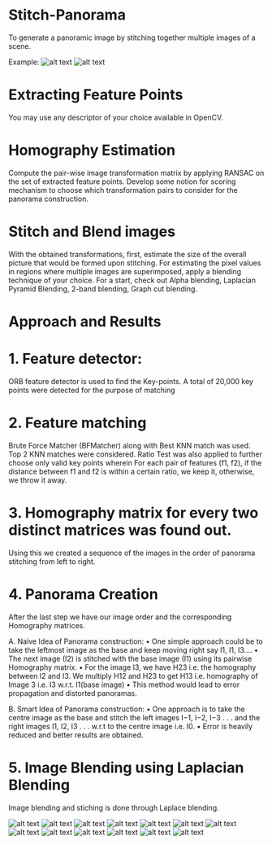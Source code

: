 # Stitch-Panorama

To generate a panoramic image by stitching together multiple images of a scene.

Example:
![alt text](https://github.com/Sharut/Stitch-Panorama/blob/master/AssignmentImages/fig1.png?raw=true)
![alt text](https://github.com/Sharut/Stitch-Panorama/blob/master/AssignmentImages/fig2.png?raw=true)



# Extracting Feature Points
You may use any descriptor of your choice available in OpenCV.


# Homography Estimation
Compute the pair-wise image transformation matrix by applying RANSAC on the set of extracted feature points.
Develop some notion for scoring mechanism to choose which transformation pairs to consider for the panorama construction.

# Stitch and Blend images
With the obtained transformations, first, estimate the size of the overall picture that would be formed upon stitching.
For estimating the pixel values in regions where multiple images are superimposed, apply a blending technique of your choice. For a start, check out Alpha blending, Laplacian Pyramid Blending, 2-band blending, Graph cut blending.


# Approach and Results

# 1. Feature detector:
ORB feature detector is used to find the Key-points. A total of 20,000 key points were detected for the purpose of matching
  
# 2. Feature matching
Brute Force Matcher (BFMatcher) along with Best KNN match was used. Top 2 KNN matches were considered.
Ratio Test was also applied to further choose only valid key points wherein For each pair of features (f1, f2), if the distance between f1 and f2 is within a certain ratio, we keep it, otherwise, we throw it away.

# 3. Homography matrix for every two distinct matrices was found out.
Using this we created a sequence of the images in the order of panorama stitching from left to right.

# 4. Panorama Creation
After the last step we have our image order and the corresponding Homography matrices.

A. Naive Idea of Panorama construction:
• One simple approach could be to take the leftmost image as the base and keep moving right say I1, I1, I3....
• The next image (I2) is stitched with the base image (I1) using its pairwise Homography matrix.
• For the image I3, we have H23 i.e. the homography between I2 and I3. We multiply H12 and H23 to get H13 i.e. homography of Image 3 i.e. I3 w.r.t. I1(base image)
• This method would lead to error propagation and distorted panoramas.

B. Smart Idea of Panorama construction:
• One approach is to take the centre image as the base and stitch the left images I−1, I−2, I−3 . . . and the right images I1, I2, I3 . . . w.r.t to the centre image i.e. I0.
• Error is heavily reduced and better results are obtained.

# 5. Image Blending using Laplacian Blending
 Image blending and stiching is done through Laplace blending.
 
![alt text](https://github.com/Sharut/Stitch-Panorama/blob/master/AssignmentImages/fig3.png?raw=true)
![alt text](https://github.com/Sharut/Stitch-Panorama/blob/master/AssignmentImages/fig4.png?raw=true)
![alt text](https://github.com/Sharut/Stitch-Panorama/blob/master/AssignmentImages/fig5.png?raw=true)
![alt text](https://github.com/Sharut/Stitch-Panorama/blob/master/AssignmentImages/fig6.png?raw=true)
![alt text](https://github.com/Sharut/Stitch-Panorama/blob/master/AssignmentImages/fig7.png?raw=true)
![alt text](https://github.com/Sharut/Stitch-Panorama/blob/master/AssignmentImages/fig8.png?raw=true)
![alt text](https://github.com/Sharut/Stitch-Panorama/blob/master/AssignmentImages/fig9.png?raw=true)
![alt text](https://github.com/Sharut/Stitch-Panorama/blob/master/AssignmentImages/fig10.png?raw=true)
![alt text](https://github.com/Sharut/Stitch-Panorama/blob/master/AssignmentImages/fig11.png?raw=true)
![alt text](https://github.com/Sharut/Stitch-Panorama/blob/master/AssignmentImages/fig12.png?raw=true)
![alt text](https://github.com/Sharut/Stitch-Panorama/blob/master/AssignmentImages/fig13.png?raw=true)
![alt text](https://github.com/Sharut/Stitch-Panorama/blob/master/AssignmentImages/fig14.png?raw=true)
![alt text](https://github.com/Sharut/Stitch-Panorama/blob/master/AssignmentImages/fig15.png?raw=true)


